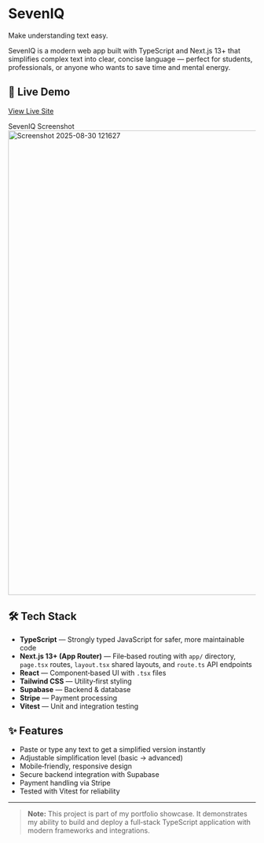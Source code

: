 # SevenIQ
Make understanding text easy.

SevenIQ is a modern web app built with TypeScript and Next.js 13+ that simplifies complex text into clear, concise language — perfect for students, professionals, or anyone who wants to save time and mental energy.

## 🚀 Live Demo
[View Live Site](https://your-live-link-here)

SevenIQ Screenshot <img width="1908" height="946" alt="Screenshot 2025-08-30 121627" src="https://github.com/user-attachments/assets/5d562459-6db4-4627-a7db-51bb3cf788cb" />

## 🛠 Tech Stack
- **TypeScript** — Strongly typed JavaScript for safer, more maintainable code
- **Next.js 13+ (App Router)** — File‑based routing with `app/` directory, `page.tsx` routes, `layout.tsx` shared layouts, and `route.ts` API endpoints
- **React** — Component‑based UI with `.tsx` files
- **Tailwind CSS** — Utility‑first styling
- **Supabase** — Backend & database
- **Stripe** — Payment processing
- **Vitest** — Unit and integration testing

## ✨ Features
- Paste or type any text to get a simplified version instantly
- Adjustable simplification level (basic → advanced)
- Mobile‑friendly, responsive design
- Secure backend integration with Supabase
- Payment handling via Stripe
- Tested with Vitest for reliability

---

> **Note:** This project is part of my portfolio showcase. It demonstrates my ability to build and deploy a full‑stack TypeScript application with modern frameworks and integrations.
